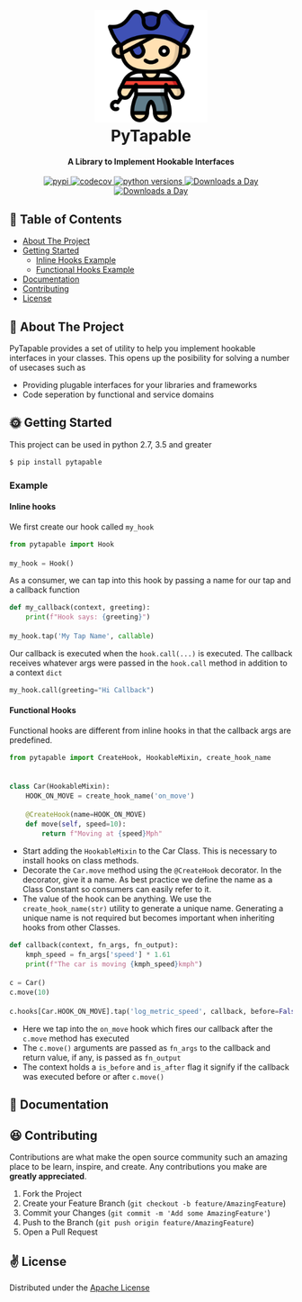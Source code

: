 <h1 align="center">
  <br>
  <a href="http://github.com/vidhu/PyTapable">
    <img src="https://raw.githubusercontent.com/vidhu/PyTapable/master/docs/pirate.svg" alt="Pirate" width="200">
  </a>
  <br>
  PyTapable
  <br>
</h1>

<h4 align="center">
A Library to Implement Hookable Interfaces
</h4>

<p align="center">
  <!-- PyPI Badge -->
  <a href="https://pypi.org/project/PyTapable/">
    <img src="https://img.shields.io/pypi/v/PyTapable" alt="pypi" />
  </a>
  
  <!-- CodeCov -->
  <a href="https://codecov.io/gh/vidhu/pytapable">
      <img src="https://img.shields.io/codecov/c/github/vidhu/PyTapable" alt="codecov" />
  </a>
  
  <!-- CodeCov -->
  <a href="https://pypi.org/project/PyTapable/">
      <img src="https://img.shields.io/pypi/pyversions/PyTapable" alt="python versions" />
  </a>
  
  
  <!-- Downloads a day -->
  <a href="https://pypi.org/project/PyTapable/">
    <img src="https://img.shields.io/pypi/dd/PyTapable" alt="Downloads a Day" />
  </a>
  
  <!-- License -->
  <a href="https://pypi.org/project/PyTapable/">
    <img src="https://img.shields.io/pypi/l/pytapable" alt="Downloads a Day" />
  </a>
  
  
</p>

## :corn: Table of Contents
 - [About The Project](#about-the-project)
 - [Getting Started](#getting-started)
    - [Inline Hooks Example](#inline-hooks)
    - [Functional Hooks Example](#inline-hooks)
 - [Documentation](#documentation)
 - [Contributing](#contributing)
 - [License](#license)

## :strawberry: About The Project
PyTapable  provides a set of utility to help you implement hookable interfaces in your classes. This opens up the
posibility for solving a number of usecases such as

 - Providing plugable interfaces for your libraries and frameworks
 - Code seperation by functional and service domains

## :sun_with_face: Getting Started
This project can be used in python 2.7, 3.5 and greater

```bash
$ pip install pytapable
```

### Example
#### Inline hooks
We first create our hook called `my_hook`
```python
from pytapable import Hook

my_hook = Hook()
```

As a consumer, we can tap into this hook by passing a name for our tap and a callback function
```python
def my_callback(context, greeting):
    print(f"Hook says: {greeting}")
    
my_hook.tap('My Tap Name', callable)
```
Our callback is executed when the `hook.call(...)` is executed. The callback receives whatever args were passed in the
`hook.call` method in addition to a context `dict`
```python
my_hook.call(greeting="Hi Callback")
```

#### Functional Hooks
Functional hooks are different from inline hooks in that the callback args are predefined.
```python
from pytapable import CreateHook, HookableMixin, create_hook_name


class Car(HookableMixin):
    HOOK_ON_MOVE = create_hook_name('on_move')
    
    @CreateHook(name=HOOK_ON_MOVE)
    def move(self, speed=10):
        return f"Moving at {speed}Mph"
```
 - Start adding the `HookableMixin` to the Car Class. This is necessary to install hooks on class methods.
 - Decorate the `Car.move` method using the `@CreateHook` decorator. In the decorator, give it a name. As best practice 
 we define the name as a Class Constant so consumers can easily refer to it.
 - The value of the hook can be anything. We use the `create_hook_name(str)` utility to generate a unique name. 
 Generating a unique name is not required but becomes important when inheriting hooks from other Classes.

```python
def callback(context, fn_args, fn_output):
    kmph_speed = fn_args['speed'] * 1.61
    print(f"The car is moving {kmph_speed}kmph")

c = Car()
c.move(10)

c.hooks[Car.HOOK_ON_MOVE].tap('log_metric_speed', callback, before=False)
```

 - Here we tap into the `on_move` hook which fires our callback after the `c.move` method has executed
 - The `c.move()` arguments are passed as `fn_args` to the callback and return value, if any, is passed as `fn_output`
 - The context holds a `is_before` and `is_after` flag it signify if the callback was executed before or after `c.move()`

## :tropical_drink: Documentation

## :satisfied: Contributing

Contributions are what make the open source community such an amazing place to be learn, inspire, and create. 
Any contributions you make are **greatly appreciated**.

1. Fork the Project
2. Create your Feature Branch (`git checkout -b feature/AmazingFeature`)
3. Commit your Changes (`git commit -m 'Add some AmazingFeature'`)
4. Push to the Branch (`git push origin feature/AmazingFeature`)
5. Open a Pull Request


## :v: License
Distributed under the [Apache License](LICENSE)
